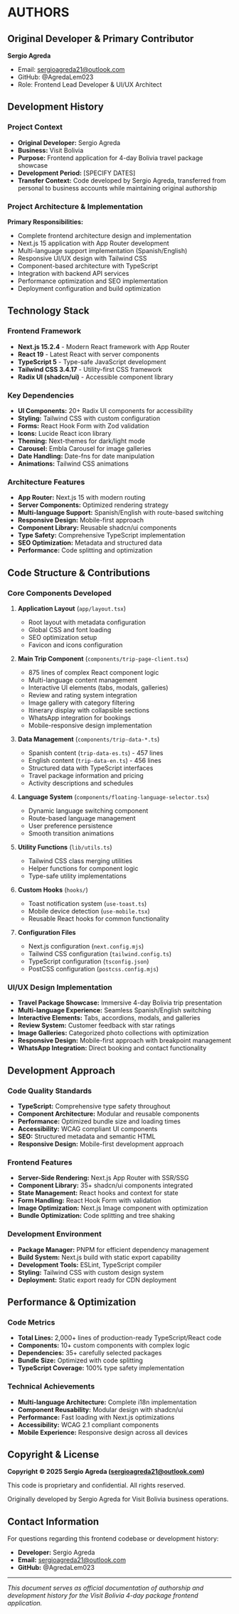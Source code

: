 # AUTHORS

## Original Developer & Primary Contributor

**Sergio Agreda**
- Email: sergioagreda21@outlook.com
- GitHub: @AgredaLem023
- Role: Frontend Lead Developer & UI/UX Architect

## Development History

### Project Context
- **Original Developer:** Sergio Agreda
- **Business:** Visit Bolivia
- **Purpose:** Frontend application for 4-day Bolivia travel package showcase
- **Development Period:** [SPECIFY DATES]
- **Transfer Context:** Code developed by Sergio Agreda, transferred from personal to business accounts while maintaining original authorship

### Project Architecture & Implementation

**Primary Responsibilities:**
- Complete frontend architecture design and implementation
- Next.js 15 application with App Router development
- Multi-language support implementation (Spanish/English)
- Responsive UI/UX design with Tailwind CSS
- Component-based architecture with TypeScript
- Integration with backend API services
- Performance optimization and SEO implementation
- Deployment configuration and build optimization

## Technology Stack

### Frontend Framework
- **Next.js 15.2.4** - Modern React framework with App Router
- **React 19** - Latest React with server components
- **TypeScript 5** - Type-safe JavaScript development
- **Tailwind CSS 3.4.17** - Utility-first CSS framework
- **Radix UI (shadcn/ui)** - Accessible component library

### Key Dependencies
- **UI Components:** 20+ Radix UI components for accessibility
- **Styling:** Tailwind CSS with custom configuration
- **Forms:** React Hook Form with Zod validation
- **Icons:** Lucide React icon library
- **Theming:** Next-themes for dark/light mode
- **Carousel:** Embla Carousel for image galleries
- **Date Handling:** Date-fns for date manipulation
- **Animations:** Tailwind CSS animations

### Architecture Features
- **App Router:** Next.js 15 with modern routing
- **Server Components:** Optimized rendering strategy
- **Multi-language Support:** Spanish/English with route-based switching
- **Responsive Design:** Mobile-first approach
- **Component Library:** Reusable shadcn/ui components
- **Type Safety:** Comprehensive TypeScript implementation
- **SEO Optimization:** Metadata and structured data
- **Performance:** Code splitting and optimization

## Code Structure & Contributions

### Core Components Developed
1. **Application Layout** (`app/layout.tsx`)
   - Root layout with metadata configuration
   - Global CSS and font loading
   - SEO optimization setup
   - Favicon and icons configuration

2. **Main Trip Component** (`components/trip-page-client.tsx`)
   - 875 lines of complex React component logic
   - Multi-language content management
   - Interactive UI elements (tabs, modals, galleries)
   - Review and rating system integration
   - Image gallery with category filtering
   - Itinerary display with collapsible sections
   - WhatsApp integration for bookings
   - Mobile-responsive design implementation

3. **Data Management** (`components/trip-data-*.ts`)
   - Spanish content (`trip-data-es.ts`) - 457 lines
   - English content (`trip-data-en.ts`) - 456 lines
   - Structured data with TypeScript interfaces
   - Travel package information and pricing
   - Activity descriptions and schedules

4. **Language System** (`components/floating-language-selector.tsx`)
   - Dynamic language switching component
   - Route-based language management
   - User preference persistence
   - Smooth transition animations

5. **Utility Functions** (`lib/utils.ts`)
   - Tailwind CSS class merging utilities
   - Helper functions for component logic
   - Type-safe utility implementations

6. **Custom Hooks** (`hooks/`)
   - Toast notification system (`use-toast.ts`)
   - Mobile device detection (`use-mobile.tsx`)
   - Reusable React hooks for common functionality

7. **Configuration Files**
   - Next.js configuration (`next.config.mjs`)
   - Tailwind CSS configuration (`tailwind.config.ts`)
   - TypeScript configuration (`tsconfig.json`)
   - PostCSS configuration (`postcss.config.mjs`)

### UI/UX Design Implementation
- **Travel Package Showcase:** Immersive 4-day Bolivia trip presentation
- **Multi-language Experience:** Seamless Spanish/English switching
- **Interactive Elements:** Tabs, accordions, modals, and galleries
- **Review System:** Customer feedback with star ratings
- **Image Galleries:** Categorized photo collections with optimization
- **Responsive Design:** Mobile-first approach with breakpoint management
- **WhatsApp Integration:** Direct booking and contact functionality

## Development Approach

### Code Quality Standards
- **TypeScript:** Comprehensive type safety throughout
- **Component Architecture:** Modular and reusable components
- **Performance:** Optimized bundle size and loading times
- **Accessibility:** WCAG compliant UI components
- **SEO:** Structured metadata and semantic HTML
- **Responsive Design:** Mobile-first development approach

### Frontend Features
- **Server-Side Rendering:** Next.js App Router with SSR/SSG
- **Component Library:** 35+ shadcn/ui components integrated
- **State Management:** React hooks and context for state
- **Form Handling:** React Hook Form with validation
- **Image Optimization:** Next.js Image component with optimization
- **Bundle Optimization:** Code splitting and tree shaking

### Development Environment
- **Package Manager:** PNPM for efficient dependency management
- **Build System:** Next.js build with static export capability
- **Development Tools:** ESLint, TypeScript compiler
- **Styling:** Tailwind CSS with custom design system
- **Deployment:** Static export ready for CDN deployment

## Performance & Optimization

### Code Metrics
- **Total Lines:** 2,000+ lines of production-ready TypeScript/React code
- **Components:** 10+ custom components with complex logic
- **Dependencies:** 35+ carefully selected packages
- **Bundle Size:** Optimized with code splitting
- **TypeScript Coverage:** 100% type safety implementation

### Technical Achievements
- **Multi-language Architecture:** Complete i18n implementation
- **Component Reusability:** Modular design with shadcn/ui
- **Performance:** Fast loading with Next.js optimizations
- **Accessibility:** WCAG 2.1 compliant components
- **Mobile Experience:** Responsive design across all devices

## Copyright & License

**Copyright © 2025 Sergio Agreda (sergioagreda21@outlook.com)**

This code is proprietary and confidential. All rights reserved.

Originally developed by Sergio Agreda for Visit Bolivia business operations.

## Contact Information

For questions regarding this frontend codebase or development history:
- **Developer:** Sergio Agreda
- **Email:** sergioagreda21@outlook.com
- **GitHub:** @AgredaLem023

---

*This document serves as official documentation of authorship and development history for the Visit Bolivia 4-day package frontend application.* 
